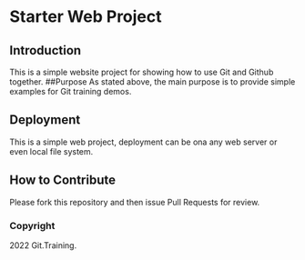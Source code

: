 # Starter Web Project

## Introduction
This is a simple website project for showing how to use Git and Github together.
##Purpose
As stated above, the main purpose is to provide simple examples for Git training demos.
## Deployment
This is a simple web project, deployment can be ona any web server or even local file system.
## How to Contribute
Please fork this repository and then issue Pull Requests for review.
### Copyright
2022 Git.Training.
